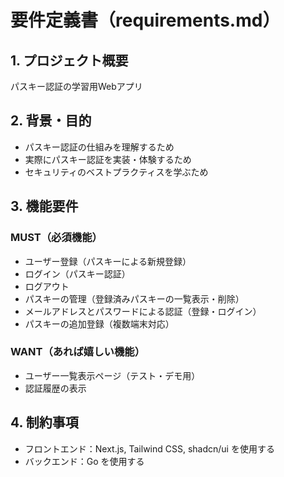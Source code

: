 # 要件定義書（requirements.md）

## 1. プロジェクト概要
パスキー認証の学習用Webアプリ

## 2. 背景・目的
- パスキー認証の仕組みを理解するため
- 実際にパスキー認証を実装・体験するため
- セキュリティのベストプラクティスを学ぶため

## 3. 機能要件

### MUST（必須機能）
- ユーザー登録（パスキーによる新規登録）
- ログイン（パスキー認証）
- ログアウト
- パスキーの管理（登録済みパスキーの一覧表示・削除）
- メールアドレスとパスワードによる認証（登録・ログイン）
- パスキーの追加登録（複数端末対応）

### WANT（あれば嬉しい機能）
- ユーザー一覧表示ページ（テスト・デモ用）
- 認証履歴の表示

## 4. 制約事項
- フロントエンド：Next.js, Tailwind CSS, shadcn/ui を使用する
- バックエンド：Go を使用する
